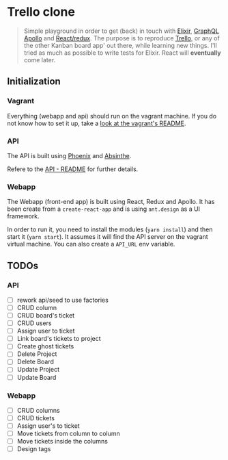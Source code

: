 # Trello clone

> Simple playground in order to get (back) in touch with [Elixir](https://elixir-lang.org/), [GraphQL](https://graphql.org/) [Apollo](https://www.apollographql.com/) and [React/redux](https://redux.js.org/).
> The purpose is to reproduce [Trello](https://trello.com/), or any of the other Kanban board app' out there, while learning new things.
> I'll tried as much as possible to write tests for Elixir. React will **eventually** come later.

## Initialization

### Vagrant
Everything (webapp and api) should run on the vagrant machine.
If you do not know how to set it up, take a [look at the vagrant's README](vagrant.d/README.md).

### API
The API is built using [Phoenix](http://phoenixframework.org/) and [Absinthe](http://absinthe-graphql.org/).

Refere to the [API - README](api/README.md) for further details.

### Webapp
The Webapp (front-end app) is built using React, Redux and Apollo.
It has been create from a `create-react-app` and is using `ant.design` as a UI framework.

In order to run it, you need to install the modules (`yarn install`) and then start it (`yarn start`).
It assumes it will find the API server on the vagrant virtual machine.
You can also create a `API_URL` env variable.

## TODOs

### API
- [ ] rework api/seed to use factories
- [ ] CRUD column
- [ ] CRUD board's ticket
- [ ] CRUD users
- [ ] Assign user to ticket
- [ ] Link board's tickets to project
- [ ] Create ghost tickets
- [ ] Delete Project
- [ ] Delete Board
- [ ] Update Project
- [ ] Update Board

### Webapp
- [ ] CRUD columns
- [ ] CRUD tickets
- [ ] Assign user's to ticket
- [ ] Move tickets from column to column
- [ ] Move tickets inside the columns
- [ ] Design tags
